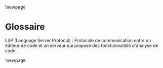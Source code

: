 \newpage

# Glossaire

LSP (Language Server Protocol) : Protocole de communication entre un éditeur de code et un serveur qui propose des fonctionnalités d'analyse de code.

\newpage
